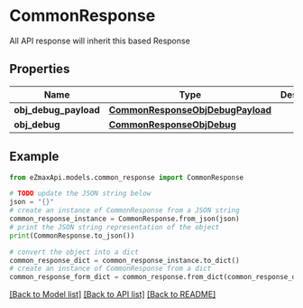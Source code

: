 # CommonResponse

All API response will inherit this based Response

## Properties

Name | Type | Description | Notes
------------ | ------------- | ------------- | -------------
**obj_debug_payload** | [**CommonResponseObjDebugPayload**](CommonResponseObjDebugPayload.md) |  | 
**obj_debug** | [**CommonResponseObjDebug**](CommonResponseObjDebug.md) |  | [optional] 

## Example

```python
from eZmaxApi.models.common_response import CommonResponse

# TODO update the JSON string below
json = "{}"
# create an instance of CommonResponse from a JSON string
common_response_instance = CommonResponse.from_json(json)
# print the JSON string representation of the object
print(CommonResponse.to_json())

# convert the object into a dict
common_response_dict = common_response_instance.to_dict()
# create an instance of CommonResponse from a dict
common_response_form_dict = common_response.from_dict(common_response_dict)
```
[[Back to Model list]](../README.md#documentation-for-models) [[Back to API list]](../README.md#documentation-for-api-endpoints) [[Back to README]](../README.md)


